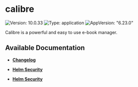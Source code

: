 # calibre

![Version: 10.0.33](https://img.shields.io/badge/Version-10.0.33-informational?style=flat-square) ![Type: application](https://img.shields.io/badge/Type-application-informational?style=flat-square) ![AppVersion: "6.23.0"](https://img.shields.io/badge/AppVersion-"6.23.0"-informational?style=flat-square)

Calibre is a powerful and easy to use e-book manager.

## Available Documentation

- [**Changelog**](CHANGELOG)

- [**Helm Security**](container-security)

- [**Helm Security**](helm-security)

